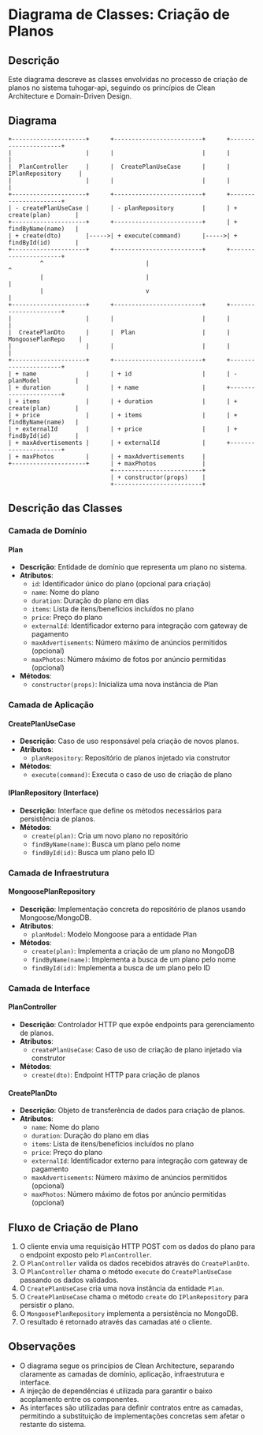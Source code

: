 # Diagrama de Classes: Criação de Planos

## Descrição
Este diagrama descreve as classes envolvidas no processo de criação de planos no sistema tuhogar-api, seguindo os princípios de Clean Architecture e Domain-Driven Design.

## Diagrama

```
+---------------------+      +-------------------------+      +----------------------+
|                     |      |                         |      |                      |
|  PlanController     |      |  CreatePlanUseCase      |      |  IPlanRepository     |
|                     |      |                         |      |                      |
+---------------------+      +-------------------------+      +----------------------+
| - createPlanUseCase |      | - planRepository        |      | + create(plan)       |
+---------------------+      +-------------------------+      | + findByName(name)   |
| + create(dto)       |----->| + execute(command)      |----->| + findById(id)       |
+---------------------+      +-------------------------+      +----------------------+
         ^                             |                              ^
         |                             |                              |
         |                             v                              |
+---------------------+      +-------------------------+      +----------------------+
|                     |      |                         |      |                      |
|  CreatePlanDto      |      |  Plan                   |      |  MongoosePlanRepo    |
|                     |      |                         |      |                      |
+---------------------+      +-------------------------+      +----------------------+
| + name              |      | + id                    |      | - planModel          |
| + duration          |      | + name                  |      +----------------------+
| + items             |      | + duration              |      | + create(plan)       |
| + price             |      | + items                 |      | + findByName(name)   |
| + externalId        |      | + price                 |      | + findById(id)       |
| + maxAdvertisements |      | + externalId            |      +----------------------+
| + maxPhotos         |      | + maxAdvertisements     |
+---------------------+      | + maxPhotos             |
                             +-------------------------+
                             | + constructor(props)    |
                             +-------------------------+
```

## Descrição das Classes

### Camada de Domínio

#### Plan
- **Descrição**: Entidade de domínio que representa um plano no sistema.
- **Atributos**:
  - `id`: Identificador único do plano (opcional para criação)
  - `name`: Nome do plano
  - `duration`: Duração do plano em dias
  - `items`: Lista de itens/benefícios incluídos no plano
  - `price`: Preço do plano
  - `externalId`: Identificador externo para integração com gateway de pagamento
  - `maxAdvertisements`: Número máximo de anúncios permitidos (opcional)
  - `maxPhotos`: Número máximo de fotos por anúncio permitidas (opcional)
- **Métodos**:
  - `constructor(props)`: Inicializa uma nova instância de Plan

### Camada de Aplicação

#### CreatePlanUseCase
- **Descrição**: Caso de uso responsável pela criação de novos planos.
- **Atributos**:
  - `planRepository`: Repositório de planos injetado via construtor
- **Métodos**:
  - `execute(command)`: Executa o caso de uso de criação de plano

#### IPlanRepository (Interface)
- **Descrição**: Interface que define os métodos necessários para persistência de planos.
- **Métodos**:
  - `create(plan)`: Cria um novo plano no repositório
  - `findByName(name)`: Busca um plano pelo nome
  - `findById(id)`: Busca um plano pelo ID

### Camada de Infraestrutura

#### MongoosePlanRepository
- **Descrição**: Implementação concreta do repositório de planos usando Mongoose/MongoDB.
- **Atributos**:
  - `planModel`: Modelo Mongoose para a entidade Plan
- **Métodos**:
  - `create(plan)`: Implementa a criação de um plano no MongoDB
  - `findByName(name)`: Implementa a busca de um plano pelo nome
  - `findById(id)`: Implementa a busca de um plano pelo ID

### Camada de Interface

#### PlanController
- **Descrição**: Controlador HTTP que expõe endpoints para gerenciamento de planos.
- **Atributos**:
  - `createPlanUseCase`: Caso de uso de criação de plano injetado via construtor
- **Métodos**:
  - `create(dto)`: Endpoint HTTP para criação de planos

#### CreatePlanDto
- **Descrição**: Objeto de transferência de dados para criação de planos.
- **Atributos**:
  - `name`: Nome do plano
  - `duration`: Duração do plano em dias
  - `items`: Lista de itens/benefícios incluídos no plano
  - `price`: Preço do plano
  - `externalId`: Identificador externo para integração com gateway de pagamento
  - `maxAdvertisements`: Número máximo de anúncios permitidos (opcional)
  - `maxPhotos`: Número máximo de fotos por anúncio permitidas (opcional)

## Fluxo de Criação de Plano

1. O cliente envia uma requisição HTTP POST com os dados do plano para o endpoint exposto pelo `PlanController`.
2. O `PlanController` valida os dados recebidos através do `CreatePlanDto`.
3. O `PlanController` chama o método `execute` do `CreatePlanUseCase` passando os dados validados.
4. O `CreatePlanUseCase` cria uma nova instância da entidade `Plan`.
5. O `CreatePlanUseCase` chama o método `create` do `IPlanRepository` para persistir o plano.
6. O `MongoosePlanRepository` implementa a persistência no MongoDB.
7. O resultado é retornado através das camadas até o cliente.

## Observações

- O diagrama segue os princípios de Clean Architecture, separando claramente as camadas de domínio, aplicação, infraestrutura e interface.
- A injeção de dependências é utilizada para garantir o baixo acoplamento entre os componentes.
- As interfaces são utilizadas para definir contratos entre as camadas, permitindo a substituição de implementações concretas sem afetar o restante do sistema.

